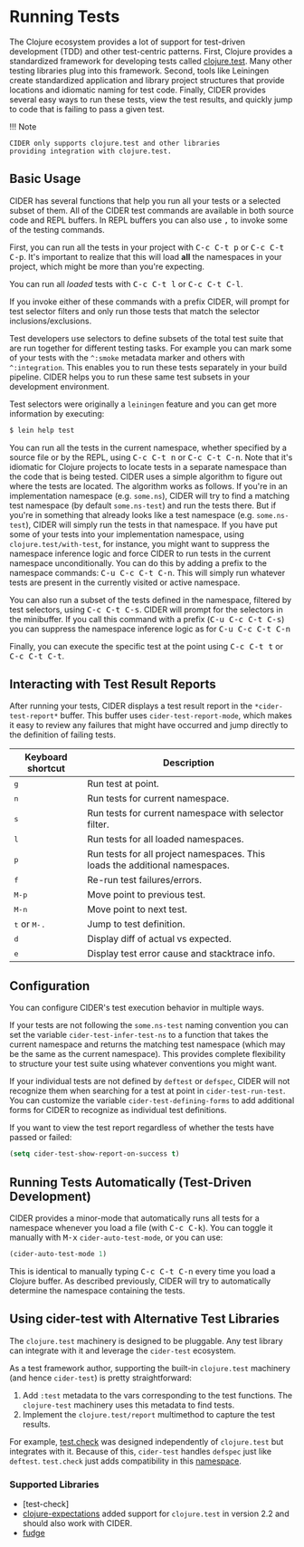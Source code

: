 # Running Tests

The Clojure ecosystem provides a lot of support for test-driven
development (TDD) and other test-centric patterns. First, Clojure
provides a standardized framework for developing tests called
[clojure.test]. Many other testing libraries plug into this
framework. Second, tools like Leiningen create standardized
application and library project structures that provide locations and
idiomatic naming for test code. Finally, CIDER provides several easy
ways to run these tests, view the test results, and quickly jump to
code that is failing to pass a given test.

!!! Note

    CIDER only supports clojure.test and other libraries
    providing integration with clojure.test.

## Basic Usage

CIDER has several functions that help you run all your tests or a
selected subset of them. All of the CIDER test commands are available
in both source code and REPL buffers. In REPL buffers you can also use
<kbd>,</kbd> to invoke some of the testing commands.

First, you can run all the tests in your project with <kbd>C-c C-t p</kbd>
or <kbd>C-c C-t C-p</kbd>. It's important to realize that this will
load **all** the namespaces in your project, which might be more than
you're expecting.

You can run all *loaded* tests with <kbd>C-c C-t l</kbd> or
<kbd>C-c C-t C-l</kbd>.

If you invoke either of these commands with a prefix CIDER, will
prompt for test selector filters and only run those tests that match
the selector inclusions/exclusions.

Test developers use selectors to define subsets of the total test
suite that are run together for different testing tasks. For example
you can mark some of your tests with the `^:smoke` metadata marker
and others with `^:integration`. This enables you to run these tests
separately in your build pipeline.  CIDER helps you to run these same
test subsets in your development environment.

Test selectors were originally a `leiningen` feature and you can get
more information by executing:

```sh
$ lein help test
```

You can run all the tests in the current namespace, whether specified
by a source file or by the REPL, using <kbd>C-c C-t n</kbd> or
<kbd>C-c C-t C-n</kbd>. Note that it's idiomatic for Clojure projects
to locate tests in a separate namespace than the code that is being
tested. CIDER uses a simple algorithm to figure out where the tests
are located. The algorithm works as follows.  If you're in an
implementation namespace (e.g. `some.ns`), CIDER will try to find a
matching test namespace (by default `some.ns-test`) and run the tests
there. But if you're in something that already looks like a test
namespace (e.g. `some.ns-test`), CIDER will simply run the tests in
that namespace. If you have put some of your tests into your
implementation namespace, using `clojure.test/with-test`, for
instance, you might want to suppress the namespace inference logic and
force CIDER to run tests in the current namespace unconditionally.
You can do this by adding a prefix to the namespace commands: <kbd>C-u
C-c C-t C-n</kbd>. This will simply run whatever tests are present in
the currently visited or active namespace.

You can also run a subset of the tests defined in the namespace,
filtered by test selectors, using <kbd>C-c C-t C-s</kbd>. CIDER will
prompt for the selectors in the minibuffer. If you call this
command with a prefix (<kbd>C-u C-c C-t C-s</kbd>) you can suppress
the namespace inference logic as for <kbd>C-u C-c C-t C-n</kbd>

Finally, you can execute the specific test at the point using
<kbd>C-c C-t t</kbd> or <kbd>C-c C-t C-t</kbd>.

## Interacting with Test Result Reports

After running your tests, CIDER displays a test result report in the
`*cider-test-report*` buffer. This buffer uses `cider-test-report-mode`,
which makes it easy to review any failures that might have occurred
and jump directly to the definition of failing tests.

Keyboard shortcut               | Description
--------------------------------|-------------------------------
<kbd>g</kbd>                    | Run test at point.
<kbd>n</kbd>                    | Run tests for current namespace.
<kbd>s</kbd>                    | Run tests for current namespace with selector filter.
<kbd>l</kbd>                    | Run tests for all loaded namespaces.
<kbd>p</kbd>                    | Run tests for all project namespaces. This loads the additional namespaces.
<kbd>f</kbd>                    | Re-run test failures/errors.
<kbd>M-p</kbd>                  | Move point to previous test.
<kbd>M-n</kbd>                  | Move point to next test.
<kbd>t</kbd> or <kbd>M-.</kbd>  | Jump to test definition.
<kbd>d</kbd>                    | Display diff of actual vs expected.
<kbd>e</kbd>                    | Display test error cause and stacktrace info.

## Configuration

You can configure CIDER's test execution behavior in multiple ways.

If your tests are not following the `some.ns-test` naming convention
you can set the variable `cider-test-infer-test-ns` to a function that
takes the current namespace and returns the matching test namespace
(which may be the same as the current namespace). This provides
complete flexibility to structure your test suite using whatever
conventions you might want.

If your individual tests are not defined by `deftest` or `defspec`, CIDER will
not recognize them when searching for a test at point in `cider-test-run-test`.
You can customize the variable `cider-test-defining-forms` to add additional
forms for CIDER to recognize as individual test definitions.

If you want to view the test report regardless of whether the tests have
passed or failed:

```el
(setq cider-test-show-report-on-success t)
```

## Running Tests Automatically (Test-Driven Development)

CIDER provides a minor-mode that automatically runs all tests for a namespace
whenever you load a file (with <kbd>C-c C-k</kbd>). You can toggle it
manually with <kbd>M-x</kbd> `cider-auto-test-mode`, or you can use:

```el
(cider-auto-test-mode 1)
```

This is identical to manually typing <kbd>C-c C-t C-n</kbd> every time
you load a Clojure buffer. As described previously, CIDER will try to
automatically determine the namespace containing the tests.

## Using cider-test with Alternative Test Libraries

The `clojure.test` machinery is designed to be pluggable. Any test
library can integrate with it and leverage the `cider-test`
ecosystem.

As a test framework author, supporting the built-in `clojure.test` machinery
(and hence `cider-test`) is pretty straightforward:

1. Add `:test` metadata to the vars corresponding to the test
   functions. The `clojure-test` machinery uses this metadata to
   find tests.
2. Implement the `clojure.test/report` multimethod to capture the test results.

For example, [test.check] was designed independently of `clojure.test`
but integrates with it. Because of this, `cider-test` handles
`defspec` just like `deftest`. `test.check` just adds compatibility in this
[namespace](https://github.com/clojure/test.check/blob/24f74b83f1c7a032f98efdcc1db9d74b3a6a794d/src/main/clojure/clojure/test/check/clojure_test.cljc).

### Supported Libraries

* [test-check]
* [clojure-expectations](https://github.com/clojure-expectations/expectations) added
support for `clojure.test` in version 2.2 and should also work with CIDER.
* [fudge](https://github.com/jimpil/fudje)

[clojure.test]: https://clojure.github.io/clojure/clojure.test-api.html "`clojure.test`"
[test.check]: https://github.com/clojure/test.check "`test.check`"
